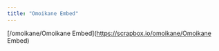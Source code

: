 ```yaml
---
title: "Omoikane Embed"
---
```


[/omoikane/Omoikane Embed](https://scrapbox.io/omoikane/Omoikane Embed)

